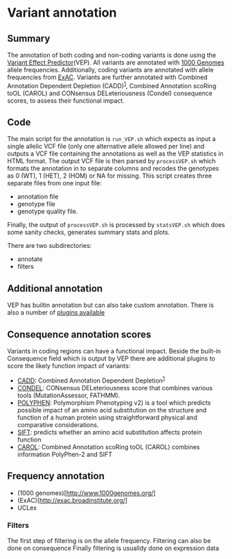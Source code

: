 # Variant annotation


## Summary
The annotation of both coding and non-coding variants is done using the [Variant Effect Predictor](http://www.ensembl.org/info/docs/tools/vep/index.html)(VEP).
All variants are annotated with [1000 Genomes](www.1000genomes.org) allele frequencies.
Additionally, coding variants are annotated with allele frequencies from [ExAC](http://exac.broadinstitute.org/).
Variants are further annotated with Combined Annotation Dependent Depletion (CADD)<sup>[1][CADD]</sup>, Combined Annotation scoRing toOL (CAROL) and CONsensus DELeteriousness (Condel) consequence scores, to assess their functional impact.

## Code

The main script for the annotation is ```run_VEP.sh``` which expects as input a single allelic VCF file (only one alternative allele allowed per line) and outputs a VCF file containing the annotations as well as the VEP statistics in HTML format.
The output VCF file is then parsed by ```processVEP.sh``` which formats the annotation in to separate columns and recodes the genotypes as 0 (WT), 1 (HET), 2 (HOM) or NA for missing.  This script creates three separate files from one input file:
*  annotation file
*  genotype file
*  genotype quality file.

Finally, the output of ```processVEP.sh``` is processed by ```statsVEP.sh``` which does some sanity checks, generates summary stats and plots.

There are two subdirectories:

* annotate
* filters

## Additional annotation

VEP has builtin annotation but can also take custom annotation.
There is also a number of [plugins available](https://github.com/ensembl-variation/VEP_plugins)

## Consequence annotation scores

Variants in coding regions can have a functional impact.
Beside the built-in Consequence field which is output by VEP there are additional plugins to score the likely function impact of variants:
* [CADD](http://cadd.gs.washington.edu/): Combined Annotation Dependent Depletion<sup>[1][CADD]</sup> 
* [CONDEL](http://bg.upf.edu/fannsdb/): CONsensus DELeteriousness score that combines various tools (MutationAssessor, FATHMM).
* [POLYPHEN](http://genetics.bwh.harvard.edu/pph2/): Polymorphism Phenotyping v2) is a tool which predicts possible impact of an amino acid substitution on the structure and function of a human protein using straightforward physical and comparative considerations.
* [SIFT](http://sift.jcvi.org/): predicts whether an amino acid substitution affects protein function
* [CAROL](https://www.sanger.ac.uk/resources/software/carol/): Combined Annotation scoRing toOL (CAROL) combines information PolyPhen-2 and SIFT

[CADD]: http://www.nature.com/ng/journal/v46/n3/full/ng.2892.html  "Kircher M, Witten DM, Jain P, O'Roak BJ, Cooper GM, Shendure J. A general framework for estimating the relative pathogenicity of human genetic variants. Nat Genet. 2014 Feb 2."

## Frequency annotation

* (1000 genomes)[http://www.1000genomes.org/]
* (ExAC)[http://exac.broadinstitute.org/]
* UCLex

### Filters

The first step of filtering is on the allele frequency.
Filtering can also be done on consequence
Finally filtering is usualldy done on expression data



